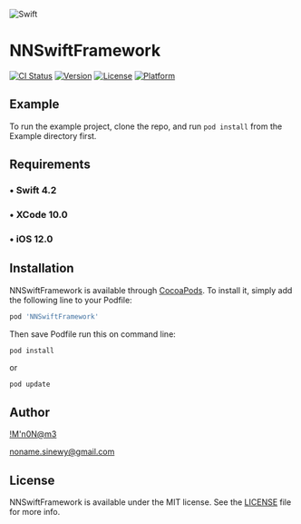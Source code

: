 
![Swift](https://scontent.fbkk5-6.fna.fbcdn.net/v/t1.0-9/56569056_2693342450708262_7352832849378017280_o.jpg?_nc_cat=102&_nc_oc=AQmO25b61lm0SPHP1md3CiQSLBYXm4hOdTcgTetd-LP3s-i9ncMmhkCVH5nbZ6B2lIk&_nc_ht=scontent.fbkk5-6.fna&oh=314a98fc1090ec4e5c960b44e694b662&oe=5D99647C)

# NNSwiftFramework

[![CI Status](https://img.shields.io/travis/!M'n0N@m3/NNSwiftFramework.svg?style=flat)](https://travis-ci.org/!M'n0N@m3/NNSwiftFramework)
[![Version](https://img.shields.io/cocoapods/v/NNSwiftFramework.svg?style=flat)](https://cocoapods.org/pods/NNSwiftFramework)
[![License](https://img.shields.io/cocoapods/l/NNSwiftFramework.svg?style=flat)](https://cocoapods.org/pods/NNSwiftFramework)
[![Platform](https://img.shields.io/cocoapods/p/NNSwiftFramework.svg?style=flat)](https://cocoapods.org/pods/NNSwiftFramework)

## Example

To run the example project, clone the repo, and run `pod install` from the Example directory first.

## Requirements

### • Swift 4.2

### • XCode 10.0

### • iOS 12.0

## Installation

NNSwiftFramework is available through [CocoaPods](https://cocoapods.org). To install
it, simply add the following line to your Podfile:

```ruby
pod 'NNSwiftFramework'
```

Then save Podfile run this on command line:

```ruby
pod install
```
or
```
pod update
```

## Author

[!M'n0N@m3](www.facebook.com/noname.sinewy)

noname.sinewy@gmail.com

## License

NNSwiftFramework is available under the MIT license. See the [LICENSE](https://github.com/saharatsittipanya/NNSwiftFramework/blob/master/LICENSE) file for more info.

